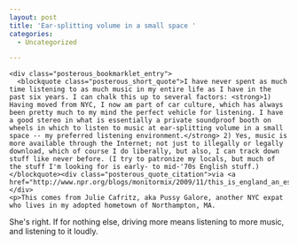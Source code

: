```yaml
---
layout: post
title: 'Ear-splitting volume in a small space '
categories:
  - Uncategorized

---
```



    <div class="posterous_bookmarklet_entry">
      <blockquote class="posterous_short_quote">I have never spent as much time listening to as much music in my entire life as I have in the past six years. I can chalk this up to several factors: <strong>1) Having moved from NYC, I now am part of car culture, which has always been pretty much to my mind the perfect vehicle for listening. I have a good stereo in what is essentially a private soundproof booth on wheels in which to listen to music at ear-splitting volume in a small space -- my preferred listening environment.</strong> 2) Yes, music is more available through the Internet; not just to illegally or legally download, which of course I do liberally, but also, I can track down stuff like never before. (I try to patronize my locals, but much of the stuff I'm looking for is early- to mid-'70s English stuff.)</blockquote><div class="posterous_quote_citation">via <a href="http://www.npr.org/blogs/monitormix/2009/11/this_is_england_an_essay_in_so.html">npr.org</a></div>
    <p>This comes from Julie Cafritz, aka Pussy Galore, another NYC expat who lives in my adopted hometown of Northampton, MA. 
</p><p>She's right. If for nothing else, driving more means listening to more music, and listening to it loudly.</p></div>
  
